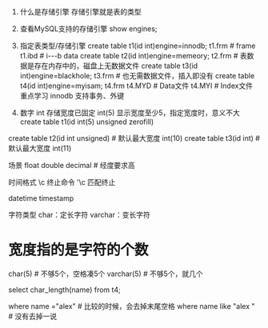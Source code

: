 1. 什么是存储引擎
    存储引擎就是表的类型
2. 查看MySQL支持的存储引擎
    show engines;
3. 指定表类型/存储引擎
    create table t1(id int)engine=innodb;
        t1.frm  # frame
        t1.ibd  # i---b data
    create table t2(id int)engine=memeory;
        t2.frm  # 表数据是存在内存中的，磁盘上无数据文件
    create table t3(id int)engine=blackhole;
        t3.frm  # 也无需数据文件，插入即没有
    create table t4(id int)engine=myisam;
        t4.frm
        t4.MYD  # Data文件
        t4.MYI  # Index文件
    重点学习 innodb 支持事务、外键



4. 数字
int 存储宽度已固定
int(5) 显示宽度至少5，指定宽度时，意义不大
create table t1(id int(5) unsigned zerofill)

create table t2(id int unsigned)  # 默认最大宽度 int(10)
create table t3(id int) # 默认最大宽度 int(11)

场景
float
double
decimal  # 经度要求高

时间格式
\c 终止命令
'\c 匹配终止

datetime timestamp

字符类型
char：定长字符
varchar：变长字符

# 宽度指的是字符的个数
char(5) # 不够5个，空格凑5个
varchar(5)  # 不够5个，就几个

select char_length(name) from t4;

where name ="alex" # 比较的时候，会去掉末尾空格
where name like "alex  " # 没有去掉一说



